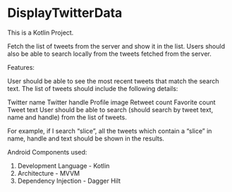 # DisplayTwitterData

This is a Kotlin Project.

Fetch the list of tweets from the server and show it in the list. Users should also be able to search locally from the tweets fetched from the server.

Features:

User should be able to see the most recent tweets that match the search text. The list of tweets should include the following details:

Twitter name
Twitter handle
Profile image
Retweet count
Favorite count
Tweet text
User should be able to search (should search by tweet text, name and handle) from the list of tweets.

For example, if I search “slice”, all the tweets which contain a “slice” in name, handle and text should be shown in the results.

Android Components used:

1. Development Language - Kotlin
2. Architecture - MVVM
3. Dependency Injection - Dagger Hilt
